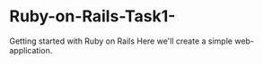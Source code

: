 # Ruby-on-Rails-Task1-
Getting started with Ruby on Rails
Here we'll create a simple web-application.
